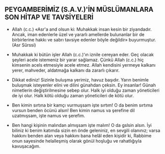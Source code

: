## PEYGAMBERİMİZ (S.A.V.)'İN MÜSLÜMANLARA SON HİTAP VE TAVSİYELERİ

-  Allah (c.c.) «Asr'a and olsun ki: Muhakkak insan kesin bir ziyandadır. Ancak, iman edenlerle üzel ve yararlı amellerde bulunanlar bir de birbirlerine hakkı ve sabrı tavsiye edenler böyle değildir» buyurmuştur.       (Asr Sûrssi)

- Muhakkak ki bütün işler Allah (c.c.)'ın iznile cereyan eder. Geç olacak şeyleri acele isteme­niz bir yarar sağlamaz. Çünkü Allah (c.c.) hiç kimsenin acels etmesiyle acele etmez. Allah ken­disini yermeye kalkanı yerer, mahveder, aldat­mağa kalkanı da zararlı çıkarır.

- Dikkat ediniz! Sizinle buluşma yerimiz, ha­vuz başıdır. Yarın benimle buluşmak isteyenler elini ve dilini günahdan çeksin. Ey insanlar! Gü­nah nimetlerin değiştirilmesine sebep olur. Halk iyi olduğu zaman yöneticileri de iyi olur. Halk kötü olduğu zaman yöneticileri de kötü olur.

-   Ben kimin sırtına bir kamçı vurmuşsam iş­te sırtım! O da benim sırtıma vursun benden öcünü alsın! Ben kimin namus va şerefine dil uzatmışsam, işte namus ve şerefim.

-  Ben hangi kişinin malından almışsam işte malım! O da gslsin alsın. İyi biliniz ki benim katımda sizin en önde geleniniz, en sevgili olanınız; varsa hakkını benden alan veya hakkını bana helâl eden kişidir ki, Rabbime onun sayesinde helalleşmiş olarak gönül hoşluğu ve rahatlığıyla kavuşacağım.
